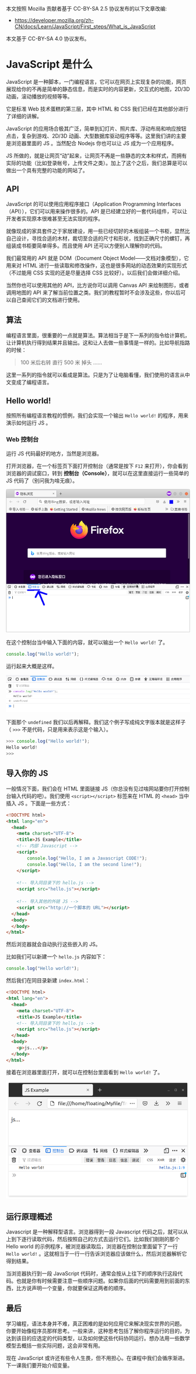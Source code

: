 本文按照 Mozilla 贡献者基于 CC-BY-SA 2.5 协议发布的以下文章改编:

- <https://developer.mozilla.org/zh-CN/docs/Learn/JavaScript/First_steps/What_is_JavaScript>

本文基于 CC-BY-SA 4.0 协议发布。

# JavaScript 是什么

JavaScript 是一种脚本，一门编程语言，它可以在网页上实现复杂的功能，网页展现给你的不再是简单的静态信息，而是实时的内容更新，交互式的地图，2D/3D 动画，滚动播放的视频等等。

它是标准 Web 技术蛋糕的第三层，其中 HTML 和 CSS 我们已经在其他部分进行了详细的讲解。

JavaScript 的应用场合极其广泛，简单到幻灯片、照片库、浮动布局和响应按钮点击，复杂到游戏、2D/3D 动画、大型数据库驱动程序等等。这里我们讲的主要是浏览器里面的 JS 。当然配合 Nodejs 你也可以让 JS 成为一个应用程序。

JS 所做的，就是让网页“动”起来，让网页不再是一些静态的文本和样式，而拥有实际的功能（比如登录帐号，上传文件之类）。加上了这个之后，我们总算是可以做出一个具有完整的功能的网站了。


## API

JavaScript 的可以使用应用程序接口（Application Programming Interfaces（API）），它们可以用来操作很多的。API 是已经建立好的一套代码组件，可以让开发者实现原本很难甚至无法实现的程序。

就像现成的家具套件之于家居建设，用一些已经切好的木板组装一个书柜，显然比自己设计，寻找合适的木材，裁切至合适的尺寸和形状，找到正确尺寸的螺钉，再组装成书柜要简单得多。而且使用 API 还可以方便别人理解你的代码。

我们最常用的 API 就是 DOM（Document Object Model——文档对象模型），它用来对 HTML 进行一些读取和修改操作，这也是很多网站的动态效果的实现形式（不过能用 CSS 实现的还是尽量选择 CSS 比较好）。以后我们会做详细介绍。

当然你也可以使用其他的 API，比方说你可以调用 Canvas API 来绘制图形，或者调用地图的 API 来了解当前位置之类。我们的教程暂时不会涉及这些，你以后可以自己查阅它们的文档进行使用。

## 算法

编程语言里面，很重要的一点就是算法。算法相当于是下一系列的指令给计算机，让计算机执行得到结果并且输出。这和让人去做一些事情是一样的。比如导航指路的时候：

> 100 米后右转
> 直行 500 米
> 掉头
> ……

这里一系列的指令就可以看成是算法。只是为了让电脑看懂，我们使用的语言从中文变成了编程语言。

## Hello world!

按照所有编程语言教程的惯例，我们会实现一个输出 `Hello world!` 的程序，用来演示如何运行 JS 。

### Web 控制台

运行 JS 代码最好的地方，当然是浏览器。

打开浏览器，在一个标签页下面打开控制台（通常是按下 `F12` 来打开），你会看到浏览器的调试窗口，转到 **控制台（Console）**，就可以在这里直接运行一些简单的 JS 代码了（别问我为啥无痕）。

![](1_console.png)

在这个控制台当中输入下面的内容，就可以输出一个 `Hello world!` 了。

``` javascript
console.log("Hello world!");
```

运行起来大概是这样。

![](1_hello-world.png)

下面那个 `undefined` 我们以后再解释。我们这个例子写成纯文字版本就是这样子（ `>>>` 不是代码，只是用来表示这是个输入）。

``` javascript
>>> console.log("Hello world!");
Hello world!
>>>
```

## 导入你的 JS

一般情况下面，我们会在 HTML 里面链接 JS（你总没有见过啥网站要你打开控制台输入代码的吧）。我们使用 `<script></script>` 标签来在 HTML 的 `<head>` 当中插入 JS 。下面是一些方式：

``` html
<!DOCTYPE html>
<html lang="en">
  <head>
    <meta charset="UTF-8">
    <title>JS Example</title>
    <!-- 内部 Javascript -->
    <script>
        console.log("Hello, I am a Javascript CODE!");
        console.log("Hello, I am the second line!");
    </script>

    <!-- 导入同目录下的 hello.js -->
    <script src="hello.js"></script>

    <!-- 导入其他的外链 JS -->
    <script src="http://一个脚本的 URL"></script>
  </head>
  <body>
  </body>
</html>
```

然后浏览器就会自动执行这些嵌入的 JS。

比如我们可以新建一个 `hello.js` 内容如下：

``` javascript
console.log("Hello world!");
```

然后我们在同目录新建 `index.html`：

``` HTML
<!DOCTYPE html>
<html lang="en">
  <head>
    <meta charset="UTF-8">
    <title>JS Example</title>
    <!-- 导入同目录下的 hello.js -->
    <script src="hello.js"></script>
  </head>
  <body>
    <p>js...</p>
  </body>
</html>
```

接着在浏览器里面打开，就可以在控制台里面看到 `Hello world!` 了。

![](1_hello-extern.png)

## 运行原理概述

Javascript 是一种解释型语言。浏览器得到一段 Javascript 代码之后，就可以从上到下逐行读取代码，然后按照自己的方式去运行它们。比如我们刚刚的那个 Hello world 的示例程序，被浏览器读取后，浏览器在控制台里面留下了一行 `Hello world!` 。这就相当于一行一行告诉浏览器应该做什么，然后浏览器解析它得到结果。

当浏览器执行到一段 JavaScript 代码时，通常会按从上往下的顺序执行这段代码。也就是你有时候需要注意一些顺序问题。如果你后面的代码需要用到前面的东西，比方说声明一个变量，你就要保证这两者的顺序。

## 最后

学习编程，语法本身并不难，真正困难的是如何应用它来解决现实世界的问题。 你要开始像程序员那样思考。一般来讲，这种思考包括了解你程序运行的目的，为达到该目的应选定的代码类型，以及如何使这些代码协同运行。想办法用一些数学模型去概括一些实际问题，这会非常有用。

现在 JavaScript 或许还有些令人生畏，但不用担心。在课程中我们会循序渐进。下一课我们要开始介绍变量。
